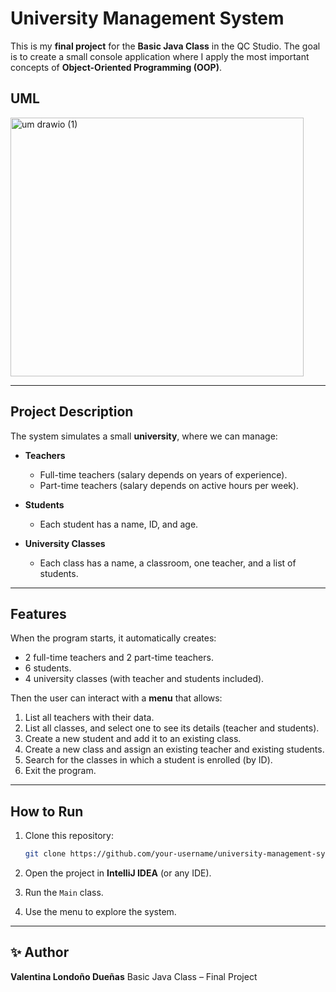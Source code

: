 # University Management System

This is my **final project** for the **Basic Java Class** in the QC Studio.
The goal is to create a small console application where I apply the most important concepts of **Object-Oriented Programming (OOP)**.


## UML

<img width="469" height="414" alt="um drawio (1)" src="https://github.com/user-attachments/assets/67634004-48fa-4b57-8c48-c7435bd06b40" />

---

## Project Description

The system simulates a small **university**, where we can manage:

* **Teachers**

  * Full-time teachers (salary depends on years of experience).
  * Part-time teachers (salary depends on active hours per week).

* **Students**

  * Each student has a name, ID, and age.

* **University Classes**

  * Each class has a name, a classroom, one teacher, and a list of students.

---

## Features

When the program starts, it automatically creates:

* 2 full-time teachers and 2 part-time teachers.
* 6 students.
* 4 university classes (with teacher and students included).

Then the user can interact with a **menu** that allows:

1. List all teachers with their data.
2. List all classes, and select one to see its details (teacher and students).
3. Create a new student and add it to an existing class.
4. Create a new class and assign an existing teacher and existing students.
5. Search for the classes in which a student is enrolled (by ID).
6. Exit the program.


---

## How to Run

1. Clone this repository:

   ```bash
   git clone https://github.com/your-username/university-management-system.git
   ```

2. Open the project in **IntelliJ IDEA** (or any IDE).

3. Run the `Main` class.

4. Use the menu to explore the system.

---

## ✨ Author

**Valentina Londoño Dueñas**
Basic Java Class – Final Project

